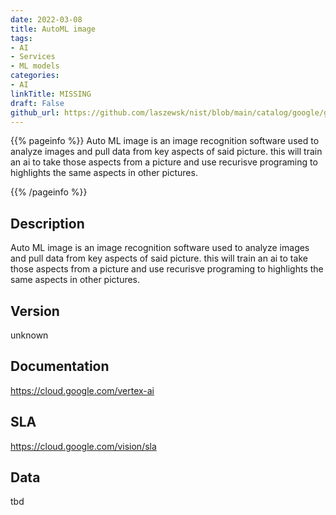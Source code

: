```yaml
---
date: 2022-03-08
title: AutoML image
tags: 
- AI
- Services
- ML models
categories: 
- AI
linkTitle: MISSING
draft: False         
github_url: https://github.com/laszewsk/nist/blob/main/catalog/google/google_auto_ml_image.yaml
---
```


{{% pageinfo %}}
Auto ML image is an image recognition software used to analyze
images and pull data from key aspects of said picture.  this will
train an ai to take those aspects from a picture and use recurisve
programing to highlights the same aspects in other pictures.

{{% /pageinfo %}}

## Description

Auto ML image is an image recognition software used to analyze
images and pull data from key aspects of said picture.  this will
train an ai to take those aspects from a picture and use recurisve
programing to highlights the same aspects in other pictures.


## Version

unknown

## Documentation

https://cloud.google.com/vertex-ai

## SLA

https://cloud.google.com/vision/sla

## Data

tbd
